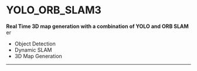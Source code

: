 # YOLO_ORB_SLAM3
**Real Time 3D map generation with a combination of YOLO and ORB SLAM**
er

+  Object Detection
+  Dynamic SLAM
+  3D Map Generation
---

